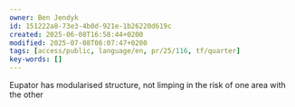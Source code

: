```yaml
---
owner: Ben Jendyk
id: 151222a8-73e3-4b0d-921e-1b26220d619c
created: 2025-06-08T16:58:44+0200
modified: 2025-07-08T06:07:47+0200
tags: [access/public, language/en, pr/25/116, tf/quarter]
key-words: []
---
```


Eupator has modularised structure, not limping in the risk of one area with the other 